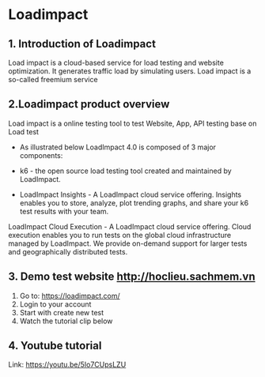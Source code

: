 # Loadimpact

## 1. Introduction of Loadimpact

Load impact is a cloud-based service for load testing and website optimization. It generates traffic load by simulating users. Load impact is a so-called freemium service

## 2.Loadimpact product overview

Load impact is a online testing tool to test Website, App, API testing base on Load test
- As illustrated below LoadImpact 4.0 is composed of 3 major components:

- k6 - the open source load testing tool created and maintained by LoadImpact.

- LoadImpact Insights - A LoadImpact cloud service offering. Insights enables you to store, analyze, plot trending graphs, and share your k6 test results with your team.

LoadImpact Cloud Execution - A LoadImpact cloud service offering. Cloud execution enables you to run tests on the global cloud infrastructure managed by LoadImpact. We provide on-demand support for larger tests and geographically distributed tests.

## 3. Demo test website http://hoclieu.sachmem.vn

1. Go to: https://loadimpact.com/
2. Login to your account 
3. Start with create new test 
4. Watch the tutorial clip below

## 4. Youtube tutorial
Link: https://youtu.be/5Io7CUpsLZU
